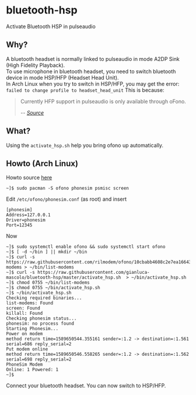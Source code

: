 # bluetooth-hsp
Activate Bluetooth HSP in pulseaudio

## Why?

A bluetooth headset is normally linked to pulseaudio in mode A2DP Sink (High Fidelity Playback).  
To use microphone in bluetooth headset, you need to switch bluetooth device in mode HSP/HFP (Headset Head Unit).  
In Arch Linux when you try to switch in HSP/HFP, you may get the error:
`failed to change profile to headset_head_unit`
This is because:

> Currently HFP support in pulseaudio is only available through oFono.
>
> -- <cite>[Source](https://www.freedesktop.org/wiki/Software/PulseAudio/Documentation/User/Bluetooth/)</cite>

## What?
Using the `activate_hsp.sh` help you bring ofono up automatically.

## Howto (Arch Linux)

Howto source [here](https://wiki.archlinux.org/index.php/Bluetooth_headset#HFP_not_working_with_PulseAudio)  

```
~]$ sudo pacman -S ofono phonesim psmisc screen
```

Edit `/etc/ofono/phonesim.conf` (as root) and insert

```
[phonesim]
Address=127.0.0.1
Driver=phonesim
Port=12345
```

Now

```
~]$ sudo systemctl enable ofono && sudo systemctl start ofono
~]$ [ -d ~/bin ] || mkdir ~/bin
~]$ curl -s https://raw.githubusercontent.com/rilmodem/ofono/10cbabb4608c2e7ea166436b19bae54b184f382f/test/list-modems > ~/bin/list-modems
~]$ curl -s https://raw.githubusercontent.com/gianluca-mascolo/bluetooth-hsp/master/activate_hsp.sh  > ~/bin/activate_hsp.sh
~]$ chmod 0755 ~/bin/list-modems
~]$ chmod 0755 ~/bin/activate_hsp.sh
~]$ ~/bin/activate_hsp.sh
Checking required binaries...
list-modems: Found
screen: Found
killall: Found
Checking phonesim status...
phonesim: no process found
Starting Phonesim...
Power on modem
method return time=1589650544.355161 sender=:1.2 -> destination=:1.561 serial=686 reply_serial=2
Put modem online
method return time=1589650546.558265 sender=:1.2 -> destination=:1.562 serial=698 reply_serial=2
PhoneSim Modem
Online: 1 Powered: 1
~]$ 
```

Connect your bluetooth headset. You can now switch to HSP/HFP.
